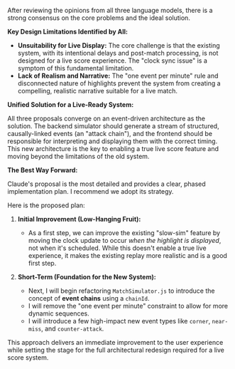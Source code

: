 After reviewing the opinions from all three language models, there is a strong consensus on the core problems and the ideal solution.

**Key Design Limitations Identified by All:**

*   **Unsuitability for Live Display:** The core challenge is that the existing system, with its intentional delays and post-match processing, is not designed for a live score experience. The "clock sync issue" is a symptom of this fundamental limitation.
*   **Lack of Realism and Narrative:** The "one event per minute" rule and disconnected nature of highlights prevent the system from creating a compelling, realistic narrative suitable for a live match.

**Unified Solution for a Live-Ready System:**

All three proposals converge on an event-driven architecture as the solution. The backend simulator should generate a stream of structured, causally-linked events (an "attack chain"), and the frontend should be responsible for interpreting and displaying them with the correct timing. This new architecture is the key to enabling a true live score feature and moving beyond the limitations of the old system.

**The Best Way Forward:**

Claude's proposal is the most detailed and provides a clear, phased implementation plan. I recommend we adopt its strategy.

Here is the proposed plan:

1.  **Initial Improvement (Low-Hanging Fruit):**
    *   As a first step, we can improve the existing "slow-sim" feature by moving the clock update to occur *when the highlight is displayed*, not when it's scheduled. While this doesn't enable a true live experience, it makes the existing replay more realistic and is a good first step.

2.  **Short-Term (Foundation for the New System):**
    *   Next, I will begin refactoring `MatchSimulator.js` to introduce the concept of **event chains** using a `chainId`.
    *   I will remove the "one event per minute" constraint to allow for more dynamic sequences.
    *   I will introduce a few high-impact new event types like `corner`, `near-miss`, and `counter-attack`.

This approach delivers an immediate improvement to the user experience while setting the stage for the full architectural redesign required for a live score system.
